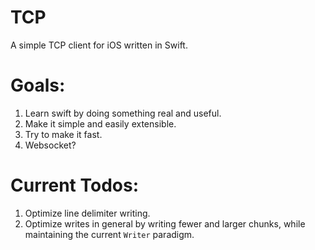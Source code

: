TCP
===

A simple TCP client for iOS written in Swift.

# Goals:

1. Learn swift by doing something real and useful.
2. Make it simple and easily extensible.
3. Try to make it fast.
4. Websocket?

# Current Todos:

1. Optimize line delimiter writing.
2. Optimize writes in general by writing fewer and larger chunks, while maintaining the current <code>Writer</code> paradigm.
